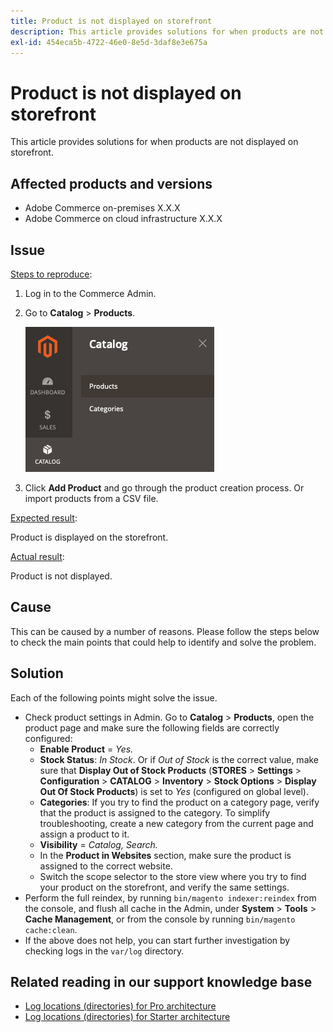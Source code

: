 ```yaml
---
title: Product is not displayed on storefront
description: This article provides solutions for when products are not displayed on storefront.
exl-id: 454eca5b-4722-46e0-8e5d-3daf8e3e675a
---
```

# Product is not displayed on storefront

This article provides solutions for when products are not displayed on storefront.

## Affected products and versions

* Adobe Commerce on-premises X.X.X
* Adobe Commerce on cloud infrastructure X.X.X

## Issue

<u>Steps to reproduce</u>:

1. Log in to the Commerce Admin.
1. Go to **Catalog** > **Products**.

    ![open_product_page_magento_2.4.1.png](assets/open_product_page_magento_2.4.1.png)

1. Click **Add Product** and go through the product creation process. Or import products from a CSV file.

<u>Expected result</u>:

Product is displayed on the storefront.

<u>Actual result</u>:

Product is not displayed.

## Cause

This can be caused by a number of reasons. Please follow the steps below to check the main points that could help to identify and solve the problem.

## Solution

Each of the following points might solve the issue.

* Check product settings in Admin. Go to **Catalog** > **Products**, open the product page and make sure the following fields are correctly configured:
    * **Enable Product** = *Yes.*
    * **Stock Status**: *In Stock*. Or if *Out of Stock* is the correct value, make sure that **Display Out of Stock Products** (**STORES** > **Settings** > **Configuration** > **CATALOG** > **Inventory** > **Stock Options** > **Display Out Of Stock Products**) is set to *Yes* (configured on global level).
    * **Categories**: If you try to find the product on a category page, verify that the product is assigned to the category. To simplify troubleshooting, create a new category from the current page and assign a product to it.
    * **Visibility** = *Catalog, Search.*
    * In the **Product in Websites** section, make sure the product is assigned to the correct website.
    * Switch the scope selector to the store view where you try to find your product on the storefront, and verify the same settings.
* Perform the full reindex, by running `bin/magento indexer:reindex` from the console, and flush all cache in the Admin, under **System** > **Tools** > **Cache Management**, or from the console by running `bin/magento cache:clean`.
* If the above does not help, you can start further investigation by checking logs in the `var/log` directory.

## Related reading in our support knowledge base

* [Log locations (directories) for Pro architecture](https://support.magento.com/hc/en-us/articles/360000318834)
* [Log locations (directories) for Starter architecture](https://support.magento.com/hc/en-us/articles/360020127552-Log-locations-directories-for-Starter-plan)
